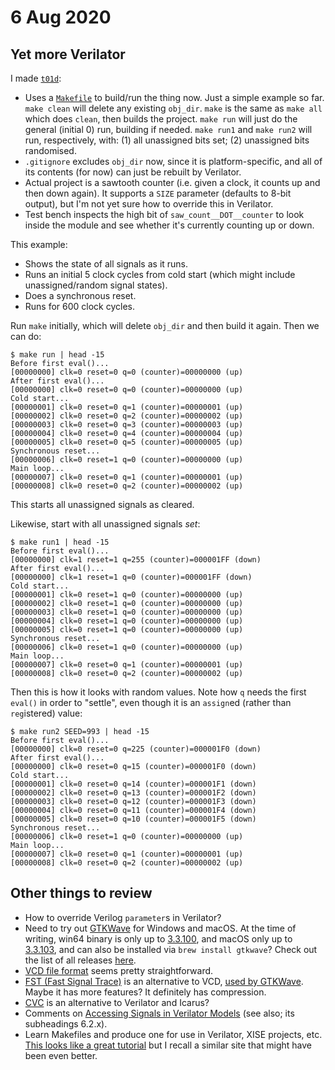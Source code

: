 # 6 Aug 2020

## Yet more Verilator

I made [`t01d`](https://github.com/algofoogle/sandpit/tree/master/fpga/verilator/test01/t01d):
*   Uses a [`Makefile`](https://github.com/algofoogle/sandpit/blob/master/fpga/verilator/test01/t01d/Makefile) to build/run the thing now. Just a simple example so far. `make clean` will delete any existing `obj_dir`. `make` is the same as `make all` which does `clean`, then builds the project. `make run` will just do the general (initial 0) run, building if needed. `make run1` and `make run2` will run, respectively, with: (1) all unassigned bits set; (2) unassigned bits randomised.
*   `.gitignore` excludes `obj_dir` now, since it is platform-specific, and all of its contents (for now) can just be rebuilt by Verilator.
*   Actual project is a sawtooth counter (i.e. given a clock, it counts up and then down again). It supports a `SIZE` parameter (defaults to 8-bit output), but I'm not yet sure how to override this in Verilator.
*   Test bench inspects the high bit of `saw_count__DOT__counter` to look inside the module and see whether it's currently counting up or down.

This example:
*   Shows the state of all signals as it runs.
*   Runs an initial 5 clock cycles from cold start (which might include unassigned/random signal states).
*   Does a synchronous reset.
*   Runs for 600 clock cycles.

Run `make` initially, which will delete `obj_dir` and then build it again. Then we can do:

```
$ make run | head -15
Before first eval()...
[00000000] clk=0 reset=0 q=0 (counter)=00000000 (up)
After first eval()...
[00000000] clk=0 reset=0 q=0 (counter)=00000000 (up)
Cold start...
[00000001] clk=0 reset=0 q=1 (counter)=00000001 (up)
[00000002] clk=0 reset=0 q=2 (counter)=00000002 (up)
[00000003] clk=0 reset=0 q=3 (counter)=00000003 (up)
[00000004] clk=0 reset=0 q=4 (counter)=00000004 (up)
[00000005] clk=0 reset=0 q=5 (counter)=00000005 (up)
Synchronous reset...
[00000006] clk=0 reset=1 q=0 (counter)=00000000 (up)
Main loop...
[00000007] clk=0 reset=0 q=1 (counter)=00000001 (up)
[00000008] clk=0 reset=0 q=2 (counter)=00000002 (up)
```

This starts all unassigned signals as cleared.

Likewise, start with all unassigned signals *set*:

```
$ make run1 | head -15
Before first eval()...
[00000000] clk=1 reset=1 q=255 (counter)=000001FF (down)
After first eval()...
[00000000] clk=1 reset=1 q=0 (counter)=000001FF (down)
Cold start...
[00000001] clk=0 reset=1 q=0 (counter)=00000000 (up)
[00000002] clk=0 reset=1 q=0 (counter)=00000000 (up)
[00000003] clk=0 reset=1 q=0 (counter)=00000000 (up)
[00000004] clk=0 reset=1 q=0 (counter)=00000000 (up)
[00000005] clk=0 reset=1 q=0 (counter)=00000000 (up)
Synchronous reset...
[00000006] clk=0 reset=1 q=0 (counter)=00000000 (up)
Main loop...
[00000007] clk=0 reset=0 q=1 (counter)=00000001 (up)
[00000008] clk=0 reset=0 q=2 (counter)=00000002 (up)
```

Then this is how it looks with random values. Note how `q` needs the first `eval()` in order to "settle", even though it is an `assign`ed (rather than `reg`istered) value:

```
$ make run2 SEED=993 | head -15
Before first eval()...
[00000000] clk=0 reset=0 q=225 (counter)=000001F0 (down)
After first eval()...
[00000000] clk=0 reset=0 q=15 (counter)=000001F0 (down)
Cold start...
[00000001] clk=0 reset=0 q=14 (counter)=000001F1 (down)
[00000002] clk=0 reset=0 q=13 (counter)=000001F2 (down)
[00000003] clk=0 reset=0 q=12 (counter)=000001F3 (down)
[00000004] clk=0 reset=0 q=11 (counter)=000001F4 (down)
[00000005] clk=0 reset=0 q=10 (counter)=000001F5 (down)
Synchronous reset...
[00000006] clk=0 reset=1 q=0 (counter)=00000000 (up)
Main loop...
[00000007] clk=0 reset=0 q=1 (counter)=00000001 (up)
[00000008] clk=0 reset=0 q=2 (counter)=00000002 (up)
```



## Other things to review

*   How to override Verilog `parameter`s in Verilator?
*   Need to try out [GTKWave](http://gtkwave.sourceforge.net/) for Windows and macOS. At the time of writing, win64 binary is only up to [3.3.100](https://sourceforge.net/projects/gtkwave/files/gtkwave-3.3.100-bin-win64/), and macOS only up to [3.3.103](https://sourceforge.net/projects/gtkwave/files/gtkwave-3.3.103-osx-app/), and can also be installed via `brew install gtkwave`? Check out the list of all releases [here](https://sourceforge.net/projects/gtkwave/files/).
*   [VCD file format](https://en.wikipedia.org/wiki/Value_change_dump) seems pretty straightforward.
*   [FST (Fast Signal Trace)](http://gtkwave.sourceforge.net/gtkwave.pdf#page=135&zoom=100,132,72) is an alternative to VCD, [used by GTKWave](https://www.veripool.org/projects/verilator/wiki/Manual-verilator#How-do-I-generate-FST-waveforms-traces-in-C). Maybe it has more features? It definitely has compression.
*   [CVC](http://www.tachyon-da.com/what-is-cvc/) is an alternative to Verilator and Icarus?
*   Comments on [Accessing Signals in Verilator Models](https://www.embecosm.com/appnotes/ean6/html/ch06s02.html) (see also; its subheadings 6.2.x).
*   Learn Makefiles and produce one for use in Verilator, XISE projects, etc. [This looks like a great tutorial](https://makefiletutorial.com/) but I recall a similar site that might have been even better.

